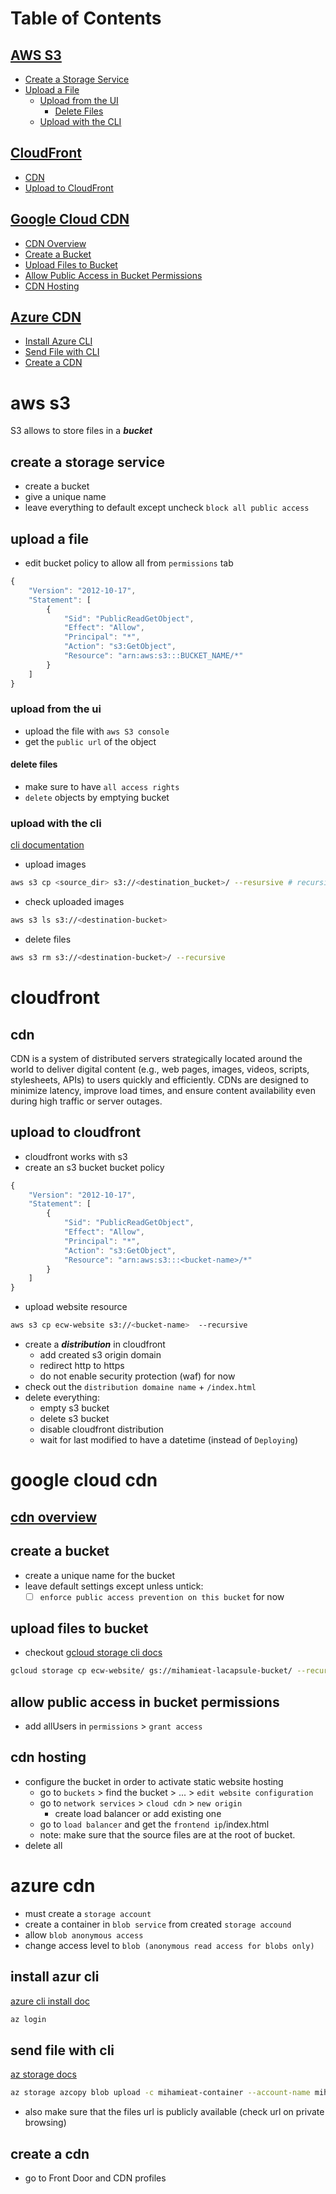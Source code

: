 # Table of Contents

## [AWS S3](#aws%20s3)
- [Create a Storage Service](#create%20a%20storage%20service)
- [Upload a File](#upload%20a%20file)
    - [Upload from the UI](#upload%20from%20the%20ui)
        - [Delete Files](#delete%20files)
    - [Upload with the CLI](#upload%20with%20the%20cli)
## [CloudFront](#cloudfront)
- [CDN](#cdn)
- [Upload to CloudFront](#upload%20to%20cloudfront)
## [Google Cloud CDN](#google%20cloud%20cdn)
- [CDN Overview](#cdn%20overview)
- [Create a Bucket](#create%20a%20bucket)
- [Upload Files to Bucket](#upload%20files%20to%20bucket)
- [Allow Public Access in Bucket Permissions](#allow%20public%20access%20in%20bucket%20permissions)
- [CDN Hosting](#cdn%20hosting)
## [Azure CDN](#azure%20cdn)
- [Install Azure CLI](#install%20azur%20cli)
- [Send File with CLI](#send%20file%20with%20cli)
- [Create a CDN](#create%20a%20cdn)
# aws s3
S3 allows to store files in a ***bucket***
## create a storage service
- create a bucket
- give a unique name
- leave everything to default except uncheck ``block all public access`` 
## upload a file
- edit bucket policy to allow all
from ``permissions`` tab
```javascript
{
    "Version": "2012-10-17",
    "Statement": [
        {
            "Sid": "PublicReadGetObject",
            "Effect": "Allow",
            "Principal": "*",
            "Action": "s3:GetObject",
            "Resource": "arn:aws:s3:::BUCKET_NAME/*"
        }
    ]
}
```
### upload from the ui
- upload the file with `aws S3 console`
- get the `public url` of the object
#### delete files
- make sure to have `all access rights`
- `delete` objects by emptying bucket
### upload with the cli
[cli documentation](https://docs.aws.amazon.com/cli/latest/reference/s3/)
- upload images
```sh
aws s3 cp <source_dir> s3://<destination_bucket>/ --resursive # recursive for a directory
```
- check uploaded images
```sh
aws s3 ls s3://<destination-bucket>
```
- delete files
```sh
aws s3 rm s3://<destination-bucket>/ --recursive
```
# cloudfront
## cdn
CDN is a system of distributed servers strategically located around the world to deliver digital content (e.g., web pages, images, videos, scripts, stylesheets, APIs) to users quickly and efficiently. CDNs are designed to minimize latency, improve load times, and ensure content availability even during high traffic or server outages.
## upload to cloudfront
- cloudfront works with s3
- create an s3 bucket
bucket policy
```javascript
{
    "Version": "2012-10-17",
    "Statement": [
        {
            "Sid": "PublicReadGetObject",
            "Effect": "Allow",
            "Principal": "*",
            "Action": "s3:GetObject",
            "Resource": "arn:aws:s3:::<bucket-name>/*"
        }
    ]
}
```
- upload website resource
```sh
aws s3 cp ecw-website s3://<bucket-name>  --recursive
```
- create a ***distribution*** in cloudfront
	- add created s3 origin domain
	- redirect http to https
	- do not enable security protection (waf) for now
- check out the ``distribution domaine name`` + ``/index.html``
- delete everything:
	- empty s3 bucket
	- delete s3 bucket
	- disable cloudfront distribution
	- wait for last modified to have a datetime (instead of ``Deploying``)
# google cloud cdn
## [cdn overview](https://cloud.google.com/cdn/docs/overview)
## create a bucket
- create a unique name for the bucket
- leave default settings except unless untick: 
	- [ ] ``enforce public access prevention on this bucket`` for now
## upload files to bucket
- checkout [gcloud storage cli docs](https://cloud.google.com/sdk/gcloud/reference/storage)
```sh
gcloud storage cp ecw-website/ gs://mihamieat-lacapsule-bucket/ --recursive 
```
## allow public access in bucket permissions
- add allUsers in ``permissions`` > ``grant access``
## cdn hosting
- configure the bucket in order to activate static website hosting
	- go to ``buckets`` > find the bucket > ... > ``edit website configuration``
	- go to ``network services`` > ``cloud cdn`` > ``new origin`` 
		- create load balancer or add existing one
	- go to ``load balancer`` and get the ``frontend ip``/index.html
	- note: make sure that the source files are at the root of bucket.
- delete all
# azure cdn
- must create a ``storage account`` 
- create a container in ``blob service`` from created ``storage accound``
- allow ``blob anonymous access``
- change access level to ``blob (anonymous read access for blobs only)``
## install azur cli
[azure cli install doc](https://learn.microsoft.com/fr-fr/cli/azure/install-azure-cli)
```sh
az login
```
## send file with cli
[az storage docs](https://learn.microsoft.com/en-us/cli/azure/storage/azcopy/blob?view=azure-cli-latest#az-storage-azcopy-blob-upload)
```sh
az storage azcopy blob upload -c mihamieat-container --account-name mihamieat -s "ecw-website/" --recursive  
```
- also make sure that the files url is publicly available (check url on private browsing)
## create a cdn
- go to Front Door and CDN profiles